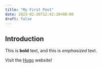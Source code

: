```yaml
---
title: "My First Post"
date: 2023-02-26T12:42:10+08:00
draft: false
---
```


## Introduction

This is **bold** text, and this is *emphasized* text.

Visit the [Hugo](https://gohuge.io) website!

